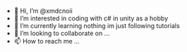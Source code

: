 - 👋 Hi, I’m @xmdcnoii
- 👀 I’m interested in coding with c# in unity as a hobby
- 🌱 I’m currently learning nothing im just following tutorials
- 💞️ I’m looking to collaborate on ...
- 📫 How to reach me ...

<!---
xmdcnoii/xmdcnoii is a ✨ special ✨ repository because its `README.md` (this file) appears on your GitHub profile.
You can click the Preview link to take a look at your changes.
--->
